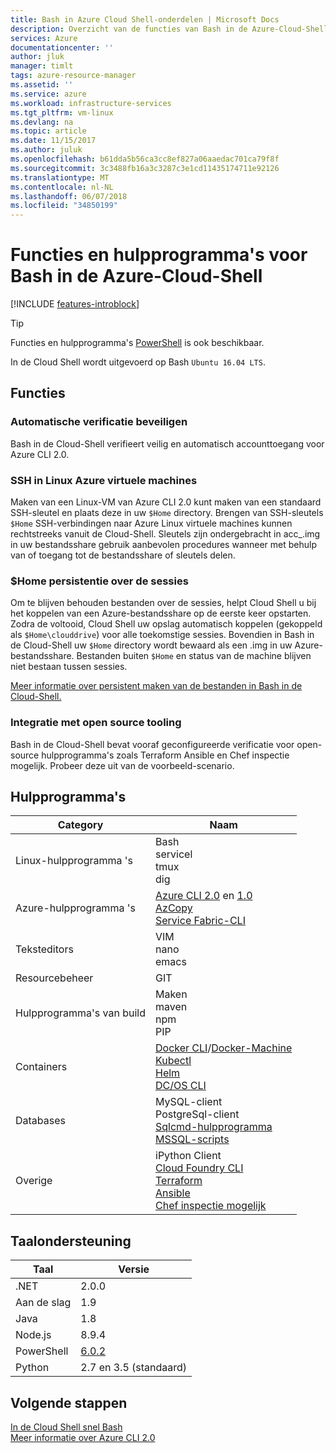 ```yaml
---
title: Bash in Azure Cloud Shell-onderdelen | Microsoft Docs
description: Overzicht van de functies van Bash in de Azure-Cloud-Shell
services: Azure
documentationcenter: ''
author: jluk
manager: timlt
tags: azure-resource-manager
ms.assetid: ''
ms.service: azure
ms.workload: infrastructure-services
ms.tgt_pltfrm: vm-linux
ms.devlang: na
ms.topic: article
ms.date: 11/15/2017
ms.author: juluk
ms.openlocfilehash: b61dda5b56ca3cc8ef827a06aaedac701ca79f8f
ms.sourcegitcommit: 3c3488fb16a3c3287c3e1cd11435174711e92126
ms.translationtype: MT
ms.contentlocale: nl-NL
ms.lasthandoff: 06/07/2018
ms.locfileid: "34850199"
---
```

# <a name="features--tools-for-bash-in-azure-cloud-shell"></a>Functies en hulpprogramma's voor Bash in de Azure-Cloud-Shell

[!INCLUDE [features-introblock](../../includes/cloud-shell-features-introblock.md)]

> [!TIP]
> Functies en hulpprogramma's [PowerShell](features-powershell.md) is ook beschikbaar.

In de Cloud Shell wordt uitgevoerd op Bash `Ubuntu 16.04 LTS`.

## <a name="features"></a>Functies

### <a name="secure-automatic-authentication"></a>Automatische verificatie beveiligen

Bash in de Cloud-Shell verifieert veilig en automatisch accounttoegang voor Azure CLI 2.0.

### <a name="ssh-into-azure-linux-virtual-machines"></a>SSH in Linux Azure virtuele machines

Maken van een Linux-VM van Azure CLI 2.0 kunt maken van een standaard SSH-sleutel en plaats deze in uw `$Home` directory. Brengen van SSH-sleutels `$Home` SSH-verbindingen naar Azure Linux virtuele machines kunnen rechtstreeks vanuit de Cloud-Shell. Sleutels zijn ondergebracht in acc_<user>.img in uw bestandsshare gebruik aanbevolen procedures wanneer met behulp van of toegang tot de bestandsshare of sleutels delen.

### <a name="home-persistence-across-sessions"></a>$Home persistentie over de sessies

Om te blijven behouden bestanden over de sessies, helpt Cloud Shell u bij het koppelen van een Azure-bestandsshare op de eerste keer opstarten.
Zodra de voltooid, Cloud Shell uw opslag automatisch koppelen (gekoppeld als `$Home\clouddrive`) voor alle toekomstige sessies.
Bovendien in Bash in de Cloud-Shell uw `$Home` directory wordt bewaard als een .img in uw Azure-bestandsshare.
Bestanden buiten `$Home` en status van de machine blijven niet bestaan tussen sessies.

[Meer informatie over persistent maken van de bestanden in Bash in de Cloud-Shell.](persisting-shell-storage.md)

### <a name="integration-with-open-source-tooling"></a>Integratie met open source tooling

Bash in de Cloud-Shell bevat vooraf geconfigureerde verificatie voor open-source hulpprogramma's zoals Terraform Ansible en Chef inspectie mogelijk. Probeer deze uit van de voorbeeld-scenario.

## <a name="tools"></a>Hulpprogramma's

|Category   |Naam   |
|---|---|
|Linux-hulpprogramma 's            |Bash<br> servicel<br> tmux<br> dig<br>               |
|Azure-hulpprogramma 's            |[Azure CLI 2.0](https://github.com/Azure/azure-cli) en [1.0](https://github.com/Azure/azure-xplat-cli)<br> [AzCopy](https://docs.microsoft.com/azure/storage/storage-use-azcopy)<br> [Service Fabric-CLI](https://docs.microsoft.com/azure/service-fabric/service-fabric-cli) |
|Teksteditors           |VIM<br> nano<br> emacs       |
|Resourcebeheer         |GIT                    |
|Hulpprogramma's van build            |Maken<br> maven<br> npm<br> PIP         |
|Containers             |[Docker CLI](https://github.com/docker/cli)/[Docker-Machine](https://github.com/docker/machine)<br> [Kubectl](https://kubernetes.io/docs/user-guide/kubectl-overview/)<br> [Helm](https://github.com/kubernetes/helm)<br> [DC/OS CLI](https://github.com/dcos/dcos-cli)         |
|Databases              |MySQL-client<br> PostgreSql-client<br> [Sqlcmd-hulpprogramma](https://docs.microsoft.com/sql/tools/sqlcmd-utility)<br> [MSSQL-scripts](https://github.com/Microsoft/sql-xplat-cli) |
|Overige                  |iPython Client<br> [Cloud Foundry CLI](https://github.com/cloudfoundry/cli)<br> [Terraform](https://www.terraform.io/docs/providers/azurerm/)<br> [Ansible](https://www.ansible.com/microsoft-azure)<br> [Chef inspectie mogelijk](https://www.chef.io/inspec/)| 

## <a name="language-support"></a>Taalondersteuning

|Taal   |Versie   |
|---|---|
|.NET       |2.0.0       |
|Aan de slag         |1.9        |
|Java       |1.8        |
|Node.js    |8.9.4      |
|PowerShell |[6.0.2](https://github.com/PowerShell/powershell/releases)       |
|Python     |2.7 en 3.5 (standaard)|

## <a name="next-steps"></a>Volgende stappen
[In de Cloud Shell snel Bash](quickstart.md) <br>
[Meer informatie over Azure CLI 2.0](https://docs.microsoft.com/cli/azure/)
